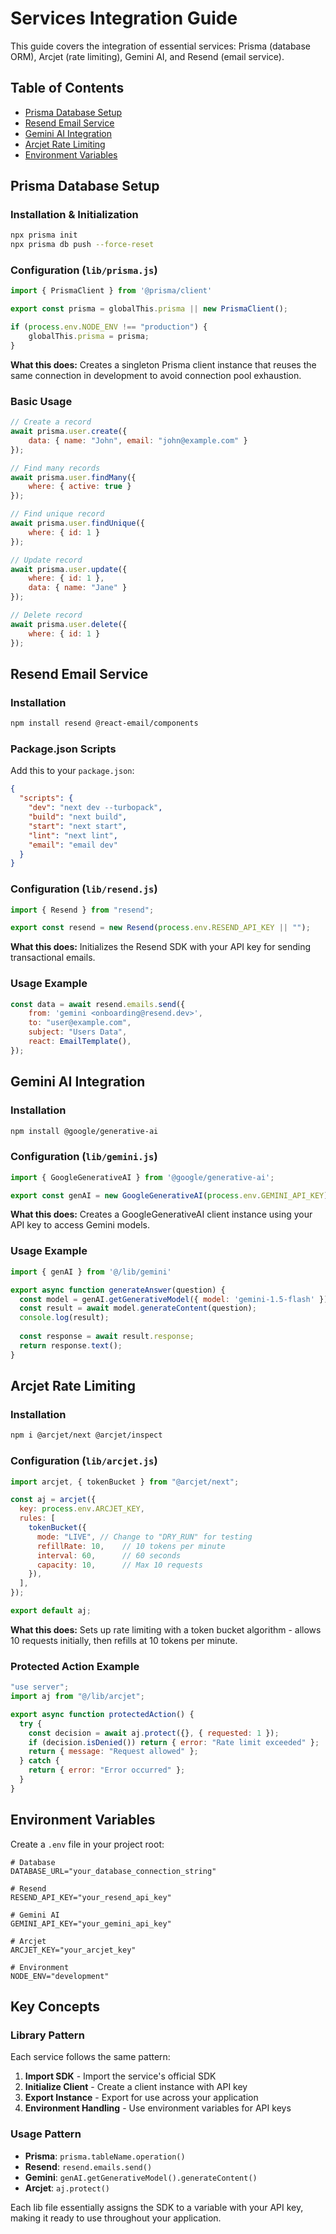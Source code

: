 # Services Integration Guide

This guide covers the integration of essential services: Prisma (database ORM), Arcjet (rate limiting), Gemini AI, and Resend (email service).

## Table of Contents
- [Prisma Database Setup](#prisma-database-setup)
- [Resend Email Service](#resend-email-service)
- [Gemini AI Integration](#gemini-ai-integration)
- [Arcjet Rate Limiting](#arcjet-rate-limiting)
- [Environment Variables](#environment-variables)

## Prisma Database Setup

### Installation & Initialization
```bash
npx prisma init
npx prisma db push --force-reset
```

### Configuration (`lib/prisma.js`)
```javascript
import { PrismaClient } from '@prisma/client'

export const prisma = globalThis.prisma || new PrismaClient();

if (process.env.NODE_ENV !== "production") {
    globalThis.prisma = prisma;
}
```

**What this does:** Creates a singleton Prisma client instance that reuses the same connection in development to avoid connection pool exhaustion.

### Basic Usage
```javascript
// Create a record
await prisma.user.create({
    data: { name: "John", email: "john@example.com" }
});

// Find many records
await prisma.user.findMany({
    where: { active: true }
});

// Find unique record
await prisma.user.findUnique({
    where: { id: 1 }
});

// Update record
await prisma.user.update({
    where: { id: 1 },
    data: { name: "Jane" }
});

// Delete record
await prisma.user.delete({
    where: { id: 1 }
});
```

## Resend Email Service

### Installation
```bash
npm install resend @react-email/components
```

### Package.json Scripts
Add this to your `package.json`:
```json
{
  "scripts": {
    "dev": "next dev --turbopack",
    "build": "next build", 
    "start": "next start",
    "lint": "next lint",
    "email": "email dev"
  }
}
```

### Configuration (`lib/resend.js`)
```javascript
import { Resend } from "resend";

export const resend = new Resend(process.env.RESEND_API_KEY || "");
```

**What this does:** Initializes the Resend SDK with your API key for sending transactional emails.

### Usage Example
```javascript
const data = await resend.emails.send({
    from: 'gemini <onboarding@resend.dev>',
    to: "user@example.com",
    subject: "Users Data",
    react: EmailTemplate(),
});
```

## Gemini AI Integration

### Installation
```bash
npm install @google/generative-ai
```

### Configuration (`lib/gemini.js`)
```javascript
import { GoogleGenerativeAI } from '@google/generative-ai';

export const genAI = new GoogleGenerativeAI(process.env.GEMINI_API_KEY);
```

**What this does:** Creates a GoogleGenerativeAI client instance using your API key to access Gemini models.

### Usage Example
```javascript
import { genAI } from '@/lib/gemini'

export async function generateAnswer(question) {
  const model = genAI.getGenerativeModel({ model: 'gemini-1.5-flash' });
  const result = await model.generateContent(question);
  console.log(result);
  
  const response = await result.response;
  return response.text();
}
```

## Arcjet Rate Limiting

### Installation
```bash
npm i @arcjet/next @arcjet/inspect
```

### Configuration (`lib/arcjet.js`)
```javascript
import arcjet, { tokenBucket } from "@arcjet/next";

const aj = arcjet({
  key: process.env.ARCJET_KEY,
  rules: [
    tokenBucket({
      mode: "LIVE", // Change to "DRY_RUN" for testing
      refillRate: 10,    // 10 tokens per minute
      interval: 60,      // 60 seconds
      capacity: 10,      // Max 10 requests
    }),
  ],
});

export default aj;
```

**What this does:** Sets up rate limiting with a token bucket algorithm - allows 10 requests initially, then refills at 10 tokens per minute.

### Protected Action Example
```javascript
"use server";
import aj from "@/lib/arcjet";

export async function protectedAction() {
  try {
    const decision = await aj.protect({}, { requested: 1 });
    if (decision.isDenied()) return { error: "Rate limit exceeded" };
    return { message: "Request allowed" };
  } catch {
    return { error: "Error occurred" };
  }
}
```

## Environment Variables

Create a `.env` file in your project root:

```env
# Database
DATABASE_URL="your_database_connection_string"

# Resend
RESEND_API_KEY="your_resend_api_key"

# Gemini AI
GEMINI_API_KEY="your_gemini_api_key"

# Arcjet
ARCJET_KEY="your_arcjet_key"

# Environment
NODE_ENV="development"
```

## Key Concepts

### Library Pattern
Each service follows the same pattern:
1. **Import SDK** - Import the service's official SDK
2. **Initialize Client** - Create a client instance with API key
3. **Export Instance** - Export for use across your application
4. **Environment Handling** - Use environment variables for API keys

### Usage Pattern
- **Prisma**: `prisma.tableName.operation()`
- **Resend**: `resend.emails.send()`
- **Gemini**: `genAI.getGenerativeModel().generateContent()`
- **Arcjet**: `aj.protect()`

Each lib file essentially assigns the SDK to a variable with your API key, making it ready to use throughout your application.
